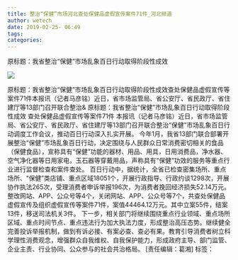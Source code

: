 ```yaml
---
title: 整治“保健”市场河北查处保健品虚假宣传案件71件_河北频道
author: wetech
date: 2019-02-25- 06:49
tags: 
categories: 
---
```

原标题：我省整治“保健”市场乱象百日行动取得阶段性成效
<!-- more -->
                
<img align="center" border="0" src="http://p2.ifengimg.com/a/2016/0810/204c433878d5cf9size1_w16_h16.png" />
                
            
原标题：我省整治“保健”市场乱象百日行动取得阶段性成效查处保健品虚假宣传等案件71件本报讯（记者马彦铭）近日，省市场监管局、省公安厅、省民政厅、省住建厅等13部门召开联合整治&
原标题：我省整治“保健”市场乱象百日行动取得阶段性成效
查处保健品虚假宣传等案件71件
本报讯（记者马彦铭）近日，省市场监管局、省公安厅、省民政厅、省住建厅等13部门召开联合整治“保健”市场乱象百日行动调度工作会议，推动百日行动深入扎实开展。
今年1月，我省13部门联合部署开展整治“保健”市场乱象百日行动，决定围绕与人民群众日常消费密切相关的食品（保健食品），宣称具有“保健”功能的器材、用品、用具，日用消费品，净水器、空气净化器等日用家电，玉石器等穿戴用品，声称具有“保健”功效的服务等重点行业进行监督检查和案件查处。
百日行动中，据统计，全省已检查密集场所、重点场所、“保健”类店铺、重点区域18051个，开展行政指导、行政约谈1298次，开展协作执法265次，受理消费者申诉举报196次，为消费者挽回经济损失52.14万元。整改网站、APP、公众号等4个，关闭网站、APP、公众号等7个，共查处保健品虚假宣传及组织虚假宣传等案件71件，案值44464.12万元。其中立案55件，结案13件，移送司法机关3件。
下一步，相关部门将继续围绕重点行业领域、重点场所区域、重点时间节点、重点违法行为加大执法力度，形成整治高压态势。继续健全完善投诉举报机制，做到有诉必接、有案必查、查必有果。教育引导消费者树立科学理性消费观念，增强群众自我维权、自我保护能力，形成政府主导、部门监管、企业主责、行业协同、公众参与的社会共治格局。
[责任编辑：葛湘]
标签：
 
 
 
 
             
